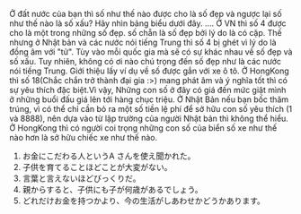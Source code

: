 Ở đất nước của bạn thì số như thế nào được cho là số đẹp và ngược lại số như thế nào là số xấu? Hãy nhìn bảng biểu dưới đây.
....
Ở VN thì số 4 được cho là một trong những số đẹp. số chẵn là số đẹp bởi lý do  là có cặp. Thế nhưng ở Nhật bản và các nước nói tiếng Trung thì số 4 bị ghét vì lý do là đồng âm với "tử". Tùy vào mỗi quốc gia mà sẽ có sự khác nhau về số đẹp và số xấu.
Tuy nhiên, không có ơi nào chú trọng đến số đẹp như là các nước nói tiếng Trung. Giới thiệu lấy ví dụ về số được gắn với xe ô tô.  Ở HongKong thì số 18(Chắc chắn trở thành đại gia :>) mang phát âm và ý nghĩa tốt thì có sự yêu thích đặc biệt.Vì vậy, Những con số ở đây có giá đến mức giật mình ở những buổi đấu giá lên tới hàng chục triệu. Ở Nhật Bản nếu bạn bốc thăm trúng, vì có thể chỉ cần bỏ ra một số tiền lệ phí để sở hữu con số yêu thích (1 và 8888), nên dựa vào từ lập trường của người Nhật bản thì không thể hiểu. Ở HongKong thì có người coi trọng những con số của biển số xe như thế nào hơn là sở hữu chiếc xe như thế nào.


1.  お金にこだわる人というA さんを使え聞かれた。
2. 子供を育てることほどことが大変がない。
3. 言葉と言えないほどびっくりだ。
4. 親からすると、子供にも子が何歳があるでしょう。
5. どれだけお金を持つかより、今の生活がしあわせかどうかあります。